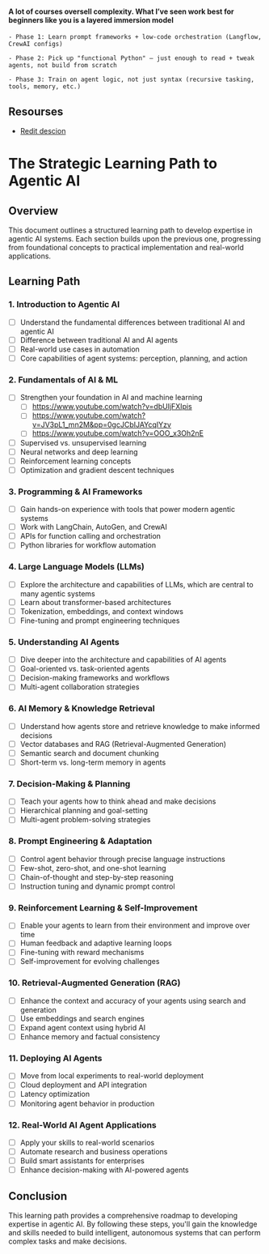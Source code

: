 #### A lot of courses oversell complexity. What I’ve seen work best for beginners like you is a layered immersion model

    - Phase 1: Learn prompt frameworks + low-code orchestration (Langflow, CrewAI configs)

    - Phase 2: Pick up "functional Python" — just enough to read + tweak agents, not build from scratch

    - Phase 3: Train on agent logic, not just syntax (recursive tasking, tools, memory, etc.)

## Resourses

- [Redit descion](https://www.reddit.com/r/AI_Agents/comments/1kb44b1/looking_for_the_best_course_to_go_from_zero/)

# The Strategic Learning Path to Agentic AI

## Overview

This document outlines a structured learning path to develop expertise in agentic AI systems. Each section builds upon the previous one, progressing from foundational concepts to practical implementation and real-world applications.

## Learning Path

### 1. Introduction to Agentic AI

- [ ] Understand the fundamental differences between traditional AI and agentic AI
- [ ] Difference between traditional AI and AI agents
- [ ] Real-world use cases in automation
- [ ] Core capabilities of agent systems: perception, planning, and action

### 2. Fundamentals of AI & ML

- [ ] Strengthen your foundation in AI and machine learning
  - [ ] <https://www.youtube.com/watch?v=dbUIjFXIpis>
  - [ ] <https://www.youtube.com/watch?v=JV3pL1_mn2M&pp=0gcJCbIJAYcqIYzv>
  - [ ] <https://www.youtube.com/watch?v=OOO_x3Oh2nE>
- [ ] Supervised vs. unsupervised learning
- [ ] Neural networks and deep learning
- [ ] Reinforcement learning concepts
- [ ] Optimization and gradient descent techniques

### 3. Programming & AI Frameworks

- [ ] Gain hands-on experience with tools that power modern agentic systems
- [ ] Work with LangChain, AutoGen, and CrewAI
- [ ] APIs for function calling and orchestration
- [ ] Python libraries for workflow automation

### 4. Large Language Models (LLMs)

- [ ] Explore the architecture and capabilities of LLMs, which are central to many agentic systems
- [ ] Learn about transformer-based architectures
- [ ] Tokenization, embeddings, and context windows
- [ ] Fine-tuning and prompt engineering techniques

### 5. Understanding AI Agents

- [ ] Dive deeper into the architecture and capabilities of AI agents
- [ ] Goal-oriented vs. task-oriented agents
- [ ] Decision-making frameworks and workflows
- [ ] Multi-agent collaboration strategies

### 6. AI Memory & Knowledge Retrieval

- [ ] Understand how agents store and retrieve knowledge to make informed decisions
- [ ] Vector databases and RAG (Retrieval-Augmented Generation)
- [ ] Semantic search and document chunking
- [ ] Short-term vs. long-term memory in agents

### 7. Decision-Making & Planning

- [ ] Teach your agents how to think ahead and make decisions
- [ ] Hierarchical planning and goal-setting
- [ ] Multi-agent problem-solving strategies

### 8. Prompt Engineering & Adaptation

- [ ] Control agent behavior through precise language instructions
- [ ] Few-shot, zero-shot, and one-shot learning
- [ ] Chain-of-thought and step-by-step reasoning
- [ ] Instruction tuning and dynamic prompt control

### 9. Reinforcement Learning & Self-Improvement

- [ ] Enable your agents to learn from their environment and improve over time
- [ ] Human feedback and adaptive learning loops
- [ ] Fine-tuning with reward mechanisms
- [ ] Self-improvement for evolving challenges

### 10. Retrieval-Augmented Generation (RAG)

- [ ] Enhance the context and accuracy of your agents using search and generation
- [ ] Use embeddings and search engines
- [ ] Expand agent context using hybrid AI
- [ ] Enhance memory and factual consistency

### 11. Deploying AI Agents

- [ ] Move from local experiments to real-world deployment
- [ ] Cloud deployment and API integration
- [ ] Latency optimization
- [ ] Monitoring agent behavior in production

### 12. Real-World AI Agent Applications

- [ ] Apply your skills to real-world scenarios
- [ ] Automate research and business operations
- [ ] Build smart assistants for enterprises
- [ ] Enhance decision-making with AI-powered agents

## Conclusion

This learning path provides a comprehensive roadmap to developing expertise in agentic AI. By following these steps, you'll gain the knowledge and skills needed to build intelligent, autonomous systems that can perform complex tasks and make decisions.
